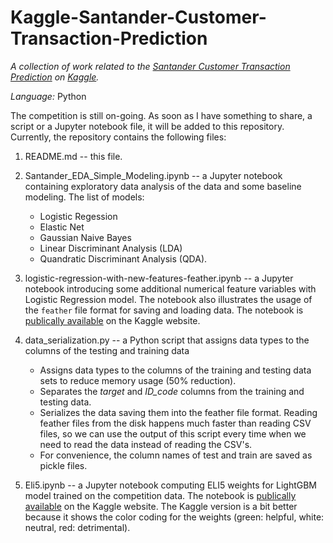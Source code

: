 # Kaggle-Santander-Customer-Transaction-Prediction

*A collection of work related to the [Santander Customer Transaction Prediction](https://www.kaggle.com/c/santander-customer-transaction-prediction) on [Kaggle](https://www.kaggle.com/).*

*Language:* Python

The competition is still on-going. As soon as I have something to share, a script or a Jupyter notebook file, it will be added to this repository. Currently, the repository contains the following files:

1. README.md -- this file.

2. Santander_EDA_Simple_Modeling.ipynb -- a Jupyter notebook containing exploratory data analysis of the data and some baseline modeling. The list of models: 
    * Logistic Regession 
    * Elastic Net 
    * Gaussian Naive Bayes
    * Linear Discriminant Analysis (LDA)
    * Quandratic Discriminant Analysis (QDA).
  
3. logistic-regression-with-new-features-feather.ipynb -- a Jupyter notebook introducing some additional numerical feature variables with Logistic Regression model. The notebook also illustrates the usage of the `feather` file format for saving and loading data. The notebook is [publically available](https://www.kaggle.com/graf10a/logistic-regression-with-new-features-feather) on the Kaggle website.

4. data_serialization.py -- a Python script that assigns data types to the columns of the testing and training data
      * Assigns data types to the columns of the training and testing data sets to reduce memory usage (50% reduction).
      * Separates the *target* and *ID_code* columns from the training and testing data.
      * Serializes the data saving them into the feather file format. Reading feather files from the disk happens much faster than reading CSV files, so we can use the output of this script every time when we need to read the data instead of reading the CSV's.
      * For convenience, the column names of test and train are saved as pickle files.
      
5. Eli5.ipynb -- a Jupyter notebook computing ELI5 weights for LightGBM model trained on the competition data. The notebook is [publically available](https://www.kaggle.com/graf10a/santander-eli5-weights-for-lightgbm) on the Kaggle website. The Kaggle version is a bit better because it shows the color coding for the weights (green: helpful, white: neutral, red: detrimental).
